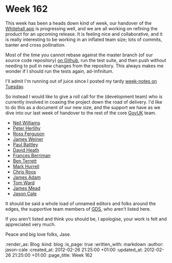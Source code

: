 Week 162
========

This week has been a heads down kind of week, our handover of the [Whitehall app][whitehall app] is progressing well, and we are all working on refining the product for an upcoming release. It is feeling nice and collaborative, and it is really interesting to be working in an inflated team size; lots of commits, banter and cross pollination.

Most of the time you cannot rebase against the master branch (of our source code repository) [on Github](http://github.com/alphagov/whitehall), run the test suite, and then push without needing to pull in new changes from the repository. This always makes me wonder if I should run the tests again, ad-infinitum.

I'll admit I'm running out of juice since I posted my tardy [week-notes on Tuesday](/week-161).

So instead I would like to give a roll call for the (development team) who is currently involved in coaxing the project down the road of delivery. I'd like to do this as a document of our new size, and the support we have as we dive into our last week of handover to the rest of the core [GovUK][GovUK] team.

* [Neil Williams](http://twitter.com/neillyneil)
* [Peter Herlihy](http://twitter.com/yahoo_pete)
* [Ross Ferguson](http://twitter.com/rossferg)
* [James Weiner](http://twitter.com/jamesweiner)
* [Paul Battley](http://twitter.com/threedaymonk)
* [David Heath](http://twitter.com/dgheath21)
* [Frances Berriman](http://twitter.com/phae)
* [Ben Terrett](http://twitter.com/benterrett)
* [Mark Hurrell](http://twitter.com/markhurrell)
* [Chris Roos](http://twitter.com/chrisroos)
* [James Adam](http://twitter.com/lazyatom)
* [Tom Ward](http://twitter.com/tomafro)
* [James Mead](http://twitter.com/floehopper)
* [Jason Cale](http://twitter.com/jasoncale)

It should be said a whole load of unnamed editors and folks around the edges, the supportive team members of [GDS][GDS], who aren't listed here.

If you aren't listed and think you should be, I apologise, your work is felt and appreciated very much.

Peace and big love folks,
Jase.


[whitehall app]: http://digital.cabinetoffice.gov.uk/2011/08/24/government-corporate-websites-in-eye-popping-3d/
[GovUK]: http://gov.uk
[GDS]: http://digital.cabinetoffice.gov.uk/


:render_as: Blog
:kind: blog
:is_page: true
:written_with: markdown
:author: jason-cale
:created_at: 2012-02-26 21:25:00 +01:00
:updated_at: 2012-02-26 21:25:00 +01:00
:page_title: Week 162